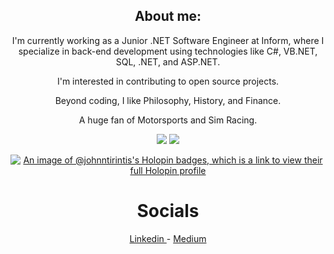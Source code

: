 
<div align="center">
  <h2>About me:</h2>
  <p>I'm currently working as a Junior .NET Software Engineer at Inform, where I specialize in back-end development using technologies like C#, VB.NET, SQL, .NET, and ASP.NET.</p>
  <p>I'm interested in contributing to open source projects.</p>
  <p>Beyond coding, I like Philosophy, History, and Finance.</p>
  <p>A huge fan of Motorsports and Sim Racing.</p>


<!--[![Top Langs](https://github-readme-stats-git-masterrstaa-rickstaa.vercel.app/api/top-langs/?username=JohnNtirintis)](https://github.com/anuraghazra/github-readme-stats) -->

![](http://github-profile-summary-cards.vercel.app/api/cards/repos-per-language?username=JohnNtirintis&theme=2077)
![](http://github-profile-summary-cards.vercel.app/api/cards/most-commit-language?username=JohnNtirintis&theme=2077) <br/>

[![An image of @johnntirintis's Holopin badges, which is a link to view their full Holopin profile](https://holopin.me/johnntirintis)](https://holopin.io/@johnntirintis)

<h1>Socials</h1>
<a href="https://www.linkedin.com/in/john-ntirintis" target="_blank"> 
    Linkedin
</a> 
    -
    <a href="https://medium.com/@JohnNtirintis" target="_blank"> 
     Medium
</a>
</div>

